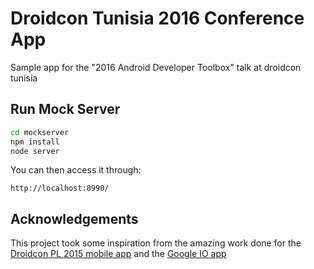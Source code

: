 # Droidcon Tunisia 2016 Conference App

Sample app for the "2016 Android Developer Toolbox" talk at droidcon tunisia

## Run Mock Server

```bash
cd mockserver
npm install
node server
```

You can then access it through:

```
http://localhost:8990/
```

## Acknowledgements

This project took some inspiration from the amazing work done for the [Droidcon PL 2015 mobile app][] and the [Google IO app][]

[Droidcon PL 2015 mobile app]: https://github.com/droidconpl/droidcon-2015-mobile-app
[Google IO app]: https://github.com/google/iosched
